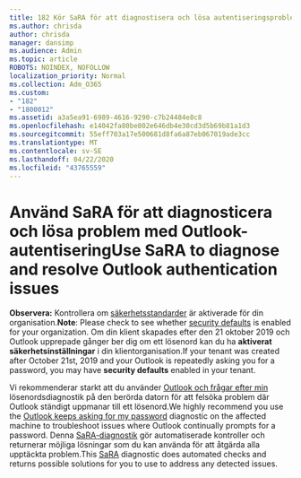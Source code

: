 ```yaml
---
title: 182 Kör SaRA för att diagnostisera och lösa autentiseringsproblem i Outlook
ms.author: chrisda
author: chrisda
manager: dansimp
ms.audience: Admin
ms.topic: article
ROBOTS: NOINDEX, NOFOLLOW
localization_priority: Normal
ms.collection: Adm_O365
ms.custom:
- "182"
- "1800012"
ms.assetid: a3a5ea91-6989-4616-9290-c7b24484e8c8
ms.openlocfilehash: e14042fa80be802e646db4e30cd3d5b69b81a1d3
ms.sourcegitcommit: 55eff703a17e500681d8fa6a87eb067019ade3cc
ms.translationtype: MT
ms.contentlocale: sv-SE
ms.lasthandoff: 04/22/2020
ms.locfileid: "43765559"
---
```

# <a name="use-sara-to-diagnose-and-resolve-outlook-authentication-issues"></a><span data-ttu-id="d5354-102">Använd SaRA för att diagnosticera och lösa problem med Outlook-autentisering</span><span class="sxs-lookup"><span data-stu-id="d5354-102">Use SaRA to diagnose and resolve Outlook authentication issues</span></span>

<span data-ttu-id="d5354-103">**Observera:** Kontrollera om [säkerhetsstandarder](https://aka.ms/securitydefaults) är aktiverade för din organisation.</span><span class="sxs-lookup"><span data-stu-id="d5354-103">**Note**: Please check to see whether [security defaults](https://aka.ms/securitydefaults) is enabled for your organization.</span></span> <span data-ttu-id="d5354-104">Om din klient skapades efter den 21 oktober 2019 och Outlook upprepade gånger ber dig om ett lösenord kan du ha **aktiverat säkerhetsinställningar** i din klientorganisation.</span><span class="sxs-lookup"><span data-stu-id="d5354-104">If your tenant was created after October 21st, 2019 and your Outlook is repeatedly asking you for a password, you may have **security defaults** enabled in your tenant.</span></span>

<span data-ttu-id="d5354-105">Vi rekommenderar starkt att du använder [Outlook och frågar efter min](https://aka.ms/SaRA-OutlookPwdPrompt-Alchemy) lösenordsdiagnostik på den berörda datorn för att felsöka problem där Outlook ständigt uppmanar till ett lösenord.</span><span class="sxs-lookup"><span data-stu-id="d5354-105">We highly recommend you use the [Outlook keeps asking for my password](https://aka.ms/SaRA-OutlookPwdPrompt-Alchemy) diagnostic on the affected machine to troubleshoot issues where Outlook continually prompts for a password.</span></span> <span data-ttu-id="d5354-106">Denna [SaRA-diagnostik](https://diagnostics.office.com/#/) gör automatiserade kontroller och returnerar möjliga lösningar som du kan använda för att åtgärda alla upptäckta problem.</span><span class="sxs-lookup"><span data-stu-id="d5354-106">This [SaRA](https://diagnostics.office.com/#/) diagnostic does automated checks and returns possible solutions for you to use to address any detected issues.</span></span>
